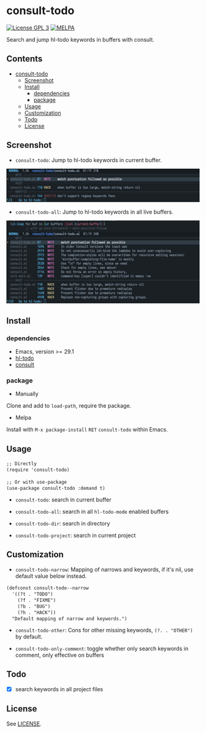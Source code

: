 # consult-todo

[![License GPL 3](https://img.shields.io/badge/license-GPL_3-green.svg?style=flat)](LICENSE)
[![MELPA](http://melpa.org/packages/consult-todo-badge.svg)](http://melpa.org/#/consult-todo)

Search and jump hl-todo keywords in buffers with consult.

<!-- markdown-toc start -->

## Contents

- [consult-todo](#consult-todo)
  - [Screenshot](#screenshot)
  - [Install](#install)
    - [dependencies](#dependencies)
    - [package](#package)
  - [Usage](#usage)
  - [Customization](#customization)
  - [Todo](#todo)
  - [License](#license)

<!-- markdown-toc end -->

## Screenshot

- `consult-todo`: Jump to hl-todo keywords in current buffer.

![consult-todo](image/consult-todo.jpg)

- `consult-todo-all`: Jump to hl-todo keywords in all live buffers.

![consult-todo-all](image/consult-todo-all.jpg)

## Install

### dependencies

- Emacs, version >= 29.1
- [hl-todo](https://github.com/tarsius/hl-todo)
- [consult](https://github.com/minad/consult)

### package

- Manually

Clone and add to `load-path`, require the package.

- Melpa

Install with `M-x package-install` `RET` `consult-todo` within Emacs.

## Usage

```elisp
;; Directly
(require 'consult-todo)

;; Or with use-package
(use-package consult-todo :demand t)
```

- `consult-todo`: search in current buffer

- `consult-todo-all`: search in all `hl-todo-mode` enabled buffers

- `consult-todo-dir`: search in directory

- `consult-todo-project`: search in current project

## Customization

- `consult-todo-narrow`: Mapping of narrows and keywords, if it's nil, use default value below instead.

```emacs-lisp
(defconst consult-todo--narrow
  '((?t . "TODO")
    (?f . "FIXME")
    (?b . "BUG")
    (?h . "HACK"))
  "Default mapping of narrow and keywords.")
```

- `consult-todo-other`: Cons for other missing keywords, `(?. . "OTHER")` by default.

- `consult-todo-only-comment`: toggle whether only search keywords in comment, only effective on buffers

## Todo

- [x] search keywords in all project files

## License

See [LICENSE](LICENSE).

[melpa]: http://melpa.org/#/consult-todo
